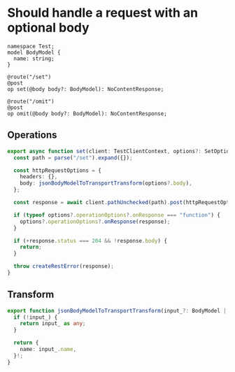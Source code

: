 # Should handle a request with an optional body

```tsp
namespace Test;
model BodyModel {
  name: string;
}

@route("/set")
@post
op set(@body body?: BodyModel): NoContentResponse;

@route("/omit")
@post
op omit(@body body?: BodyModel): NoContentResponse;
```

## Operations

```ts src/api/testClientOperations.ts function set
export async function set(client: TestClientContext, options?: SetOptions): Promise<void> {
  const path = parse("/set").expand({});

  const httpRequestOptions = {
    headers: {},
    body: jsonBodyModelToTransportTransform(options?.body),
  };

  const response = await client.pathUnchecked(path).post(httpRequestOptions);

  if (typeof options?.operationOptions?.onResponse === "function") {
    options?.operationOptions?.onResponse(response);
  }

  if (+response.status === 204 && !response.body) {
    return;
  }

  throw createRestError(response);
}
```

## Transform

```ts src/models/serializers.ts function jsonBodyModelToTransportTransform
export function jsonBodyModelToTransportTransform(input_?: BodyModel | null): any {
  if (!input_) {
    return input_ as any;
  }

  return {
    name: input_.name,
  }!;
}
```
